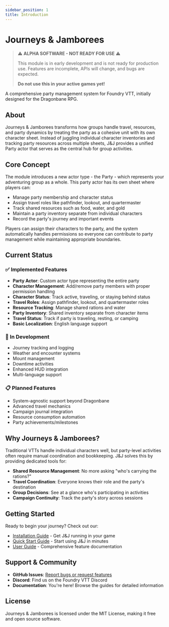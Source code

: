 ```yaml
---
sidebar_position: 1
title: Introduction
---
```


# Journeys & Jamborees

> ⚠️ **ALPHA SOFTWARE - NOT READY FOR USE** ⚠️
> 
> This module is in early development and is not ready for production use.
> Features are incomplete, APIs will change, and bugs are expected.
> 
> **Do not use this in your active games yet!**

A comprehensive party management system for Foundry VTT, initially designed for the Dragonbane RPG.

## About

Journeys & Jamborees transforms how groups handle travel, resources, and party dynamics by treating the party as a cohesive unit with its own character sheet. Instead of juggling individual character inventories and tracking party resources across multiple sheets, J&J provides a unified Party actor that serves as the central hub for group activities.

## Core Concept

The module introduces a new actor type - the Party - which represents your adventuring group as a whole. This party actor has its own sheet where players can:

- Manage party membership and character status
- Assign travel roles like pathfinder, lookout, and quartermaster
- Track shared resources such as food, water, and gold
- Maintain a party inventory separate from individual characters
- Record the party's journey and important events

Players can assign their characters to the party, and the system automatically handles permissions so everyone can contribute to party management while maintaining appropriate boundaries.

## Current Status

### ✅ Implemented Features

- **Party Actor**: Custom actor type representing the entire party
- **Character Management**: Add/remove party members with proper permission handling
- **Character Status**: Track active, traveling, or staying behind status
- **Travel Roles**: Assign pathfinder, lookout, and quartermaster roles
- **Resource Tracking**: Manage shared rations and water
- **Party Inventory**: Shared inventory separate from character items
- **Travel Status**: Track if party is traveling, resting, or camping
- **Basic Localization**: English language support

### 🚧 In Development

- Journey tracking and logging
- Weather and encounter systems
- Mount management
- Downtime activities
- Enhanced HUD integration
- Multi-language support

### 📋 Planned Features

- System-agnostic support beyond Dragonbane
- Advanced travel mechanics
- Campaign journal integration
- Resource consumption automation
- Party achievements/milestones

## Why Journeys & Jamborees?

Traditional VTTs handle individual characters well, but party-level activities often require manual coordination and bookkeeping. J&J solves this by providing dedicated tools for:

- **Shared Resource Management**: No more asking "who's carrying the rations?"
- **Travel Coordination**: Everyone knows their role and the party's destination
- **Group Decisions**: See at a glance who's participating in activities
- **Campaign Continuity**: Track the party's story across sessions

## Getting Started

Ready to begin your journey? Check out our:

- [Installation Guide](installation) - Get J&J running in your game
- [Quick Start Guide](quick-start) - Start using J&J in minutes
- [User Guide](party-management) - Comprehensive feature documentation

## Support & Community

- **GitHub Issues**: [Report bugs or request features](https://github.com/rayners/fvtt-journeys-and-jamborees/issues)
- **Discord**: Find us on the Foundry VTT Discord
- **Documentation**: You're here! Browse the guides for detailed information

## License

Journeys & Jamborees is licensed under the MIT License, making it free and open source software.